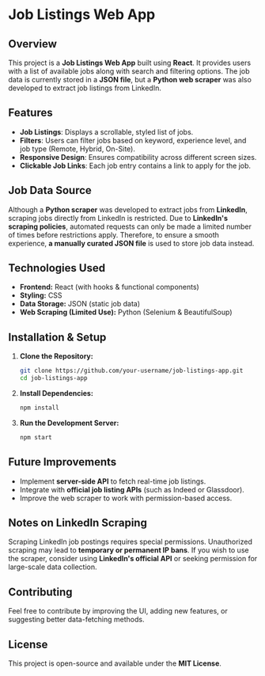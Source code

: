# Job Listings Web App

## Overview
This project is a **Job Listings Web App** built using **React**. It provides users with a list of available jobs along with search and filtering options. The job data is currently stored in a **JSON file**, but a **Python web scraper** was also developed to extract job listings from LinkedIn.

## Features
- **Job Listings**: Displays a scrollable, styled list of jobs.
- **Filters**: Users can filter jobs based on keyword, experience level, and job type (Remote, Hybrid, On-Site).
- **Responsive Design**: Ensures compatibility across different screen sizes.
- **Clickable Job Links**: Each job entry contains a link to apply for the job.

## Job Data Source
Although a **Python scraper** was developed to extract jobs from **LinkedIn**, scraping jobs directly from LinkedIn is restricted. Due to **LinkedIn's scraping policies**, automated requests can only be made a limited number of times before restrictions apply. Therefore, to ensure a smooth experience, **a manually curated JSON file** is used to store job data instead.

## Technologies Used
- **Frontend:** React (with hooks & functional components)
- **Styling:** CSS
- **Data Storage:** JSON (static job data)
- **Web Scraping (Limited Use):** Python (Selenium & BeautifulSoup)

## Installation & Setup
1. **Clone the Repository:**
   ```sh
   git clone https://github.com/your-username/job-listings-app.git
   cd job-listings-app
   ```

2. **Install Dependencies:**
   ```sh
   npm install
   ```

3. **Run the Development Server:**
   ```sh
   npm start
   ```

## Future Improvements
- Implement **server-side API** to fetch real-time job listings.
- Integrate with **official job listing APIs** (such as Indeed or Glassdoor).
- Improve the web scraper to work with permission-based access.

## Notes on LinkedIn Scraping
Scraping LinkedIn job postings requires special permissions. Unauthorized scraping may lead to **temporary or permanent IP bans**. If you wish to use the scraper, consider using **LinkedIn's official API** or seeking permission for large-scale data collection.

## Contributing
Feel free to contribute by improving the UI, adding new features, or suggesting better data-fetching methods.

## License
This project is open-source and available under the **MIT License**.

